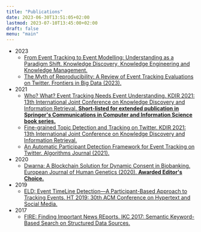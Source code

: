 ```yaml
---
title: "Publications"
date: 2023-06-30T13:51:05+02:00
lastmod: 2023-07-10T13:45:00+02:00
draft: false
menu: "main"
---
```


- 2023
    - [From Event Tracking to Event Modelling: Understanding as a Paradigm Shift. Knowledge Discovery, Knowledge Engineering and Knowledge Management.](https://www.researchgate.net/publication/372215450_From_Event_Tracking_to_Event_Modelling_Understanding_as_a_Paradigm_Shift)
    - [The Myth of Reproducibility: A Review of Event Tracking Evaluations on Twitter. Frontiers in Big Data (2023).](https://www.researchgate.net/publication/369795056_The_myth_of_reproducibility_A_review_of_event_tracking_evaluations_on_Twitter)
- 2021
    - [Who? What? Event Tracking Needs Event Understanding. KDIR 2021: 13th International Joint Conference on Knowledge Discovery and Information Retrieval. **Short-listed for extended publication in Springer's Communications in Computer and Information Science book series.**](https://www.researchgate.net/publication/355761446_Who_What_Event_Tracking_Needs_Event_Understanding)
    - [Fine-grained Topic Detection and Tracking on Twitter. KDIR 2021: 13th International Joint Conference on Knowledge Discovery and Information Retrieval.](https://www.researchgate.net/publication/355765864_Fine-grained_Topic_Detection_and_Tracking_on_Twitter)
    - [An Automatic Participant Detection Framework for Event Tracking on Twitter. Algorithms Journal (2021).](https://www.researchgate.net/publication/350170656_An_Automatic_Participant_Detection_Framework_for_Event_Tracking_on_Twitter)
- 2020
    - [Dwarna: A Blockchain Solution for Dynamic Consent in Biobanking. European Journal of Human Genetics (2020). **Awarded Editor's Choice.**](https://www.researchgate.net/publication/337955668_Dwarna_a_blockchain_solution_for_dynamic_consent_in_biobanking)
- 2019
    - [ELD: Event TimeLine Detection—A Participant-Based Approach to Tracking Events. HT 2019: 30th ACM Conference on Hypertext and Social Media.](https://www.researchgate.net/publication/335872379_ELD_Event_TimeLine_Detection_--_A_Participant-Based_Approach_to_Tracking_Events)
- 2017
    - [FIRE: Finding Important News REports. IKC 2017: Semantic Keyword-Based Search on Structured Data Sources.](https://www.researchgate.net/publication/323001866_FIRE_Finding_Important_News_REports)
